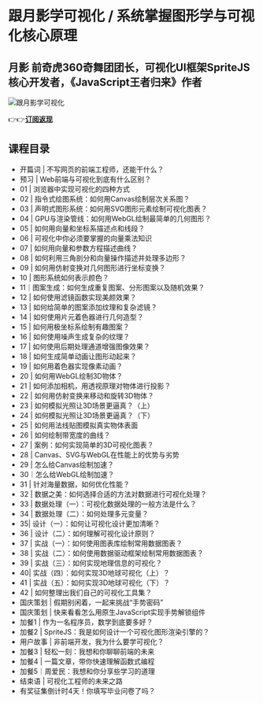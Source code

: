 跟月影学可视化 / 系统掌握图形学与可视化核心原理
=========================

月影 **前奇虎360奇舞团团长，可视化UI框架SpriteJS核心开发者，《JavaScript王者归来》作者**
----------------------------------------------------------

![跟月影学可视化](https://www.geekgay.com/storage/geek/geek_a78ddbefb60f99005f205764e8173b0f.jpg)  
  
👉👉[**订阅返现**](https://time.geekbang.org/column/intro/100053801?code=%2FeI4VN5BzGibZlD9Hq2v-2WhRVlhWdWvSfCIiVMdfBI%3D "跟月影学可视化")  
  
课程目录
----

  
  
- 开篇词 | 不写网页的前端工程师，还能干什么？
- 预习 | Web前端与可视化到底有什么区别？
- 01 | 浏览器中实现可视化的四种方式
- 02 | 指令式绘图系统：如何用Canvas绘制层次关系图？
- 03 | 声明式图形系统：如何用SVG图形元素绘制可视化图表？
- 04 | GPU与渲染管线：如何用WebGL绘制最简单的几何图形？
- 05 | 如何用向量和坐标系描述点和线段？
- 06 | 可视化中你必须要掌握的向量乘法知识
- 07 | 如何用向量和参数方程描述曲线？
- 08 | 如何利用三角剖分和向量操作描述并处理多边形？
- 09 | 如何用仿射变换对几何图形进行坐标变换？
- 10 | 图形系统如何表示颜色？
- 11｜图案生成：如何生成重复图案、分形图案以及随机效果？
- 12 | 如何使用滤镜函数实现美颜效果？
- 13 | 如何给简单的图案添加纹理和复杂滤镜？
- 14 | 如何使用片元着色器进行几何造型？
- 15 | 如何用极坐标系绘制有趣图案？
- 16 | 如何使用噪声生成复杂的纹理？
- 17 | 如何使用后期处理通道增强图像效果？
- 18 | 如何生成简单动画让图形动起来？
- 19 | 如何用着色器实现像素动画？
- 20 | 如何用WebGL绘制3D物体？
- 21 | 如何添加相机，用透视原理对物体进行投影？
- 22 | 如何用仿射变换来移动和旋转3D物体？
- 23 | 如何模拟光照让3D场景更逼真？（上）
- 24 | 如何模拟光照让3D场景更逼真？（下）
- 25 | 如何用法线贴图模拟真实物体表面
- 26 | 如何绘制带宽度的曲线？
- 27 | 案例：如何实现简单的3D可视化图表？
- 28 | Canvas、SVG与WebGL在性能上的优势与劣势
- 29 | 怎么给Canvas绘制加速？
- 30｜怎么给WebGL绘制加速？
- 31 | 针对海量数据，如何优化性能？
- 32 | 数据之美：如何选择合适的方法对数据进行可视化处理？
- 33 | 数据处理（一）：可视化数据处理的一般方法是什么？
- 34 | 数据处理（二）：如何处理多元变量？
- 35| 设计（一）：如何让可视化设计更加清晰？
- 36 | 设计（二）：如何理解可视化设计原则？
- 37 | 实战（一）：如何使用图表库绘制常用数据图表？
- 38 | 实战（二）：如何使用数据驱动框架绘制常用数据图表？
- 39 | 实战（三）：如何实现地理信息的可视化？
- 40| 实战（四）：如何实现3D地球可视化（上）？
- 41 | 实战（五）：如何实现3D地球可视化（下）？
- 42 | 如何整理出我们自己的可视化工具集？
- 国庆策划 | 假期别闲着，一起来挑战“手势密码”
- 国庆策划 | 快来看看怎么用原生JavaScript实现手势解锁组件
- 加餐1 | 作为一名程序员，数学到底要多好？
- 加餐2 | SpriteJS：我是如何设计一个可视化图形渲染引擎的？
- 用户故事 | 非前端开发，我为什么要学可视化？
- 加餐3 | 轻松一刻：我想和你聊聊前端的未来
- 加餐4 | 一篇文章，带你快速理解函数式编程
- 加餐5｜周爱民：我想和你分享些学习的道理
- 结束语 | 可视化工程师的未来之路
- 有奖征集倒计时4天！你填写毕业问卷了吗？